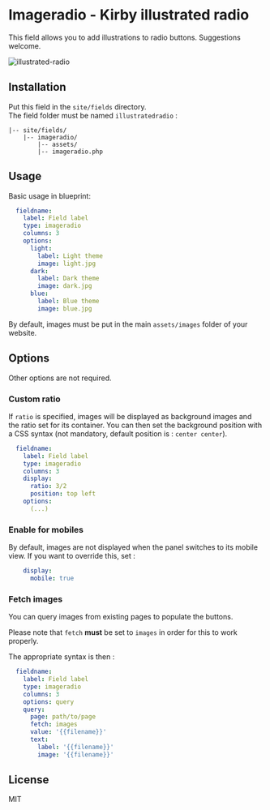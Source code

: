 # Imageradio - Kirby illustrated radio

This field allows you to add illustrations to radio buttons. Suggestions welcome.

![illustrated-radio](https://user-images.githubusercontent.com/14079751/28130554-5edcff2e-6737-11e7-8714-1a82299ede4e.jpg)

## Installation
Put this field in the `site/fields` directory.  
The field folder must be named `illustratedradio` :

```
|-- site/fields/
    |-- imageradio/
        |-- assets/
        |-- imageradio.php
```

## Usage

Basic usage in blueprint:
```yaml
  fieldname:
    label: Field label
    type: imageradio
    columns: 3
    options: 
      light:
        label: Light theme
        image: light.jpg
      dark:
        label: Dark theme
        image: dark.jpg
      blue:
        label: Blue theme
        image: blue.jpg
```

By default, images must be put in the main `assets/images` folder of your website.

## Options

Other options are not required. 

### Custom ratio

If `ratio` is specified, images will be displayed as background images and the ratio set for its container. You can then set the background position with a CSS syntax (not mandatory, default position is : `center center`).
```yaml
  fieldname:
    label: Field label
    type: imageradio
    columns: 3
    display:
      ratio: 3/2
      position: top left
    options:
      (...)
```

### Enable for mobiles

By default, images are not displayed when the panel switches to its mobile view. If you want to override this, set :
```yaml
    display:
      mobile: true
```

### Fetch images

You can query images from existing pages to populate the buttons.

Please note that `fetch` **must** be set to `images` in order for this to work properly.

The appropriate syntax is then :

```yaml
  fieldname:
    label: Field label
    type: imageradio
    columns: 3
    options: query
    query:
      page: path/to/page
      fetch: images
      value: '{{filename}}'
      text: 
        label: '{{filename}}'
        image: '{{filename}}'
```

## License

MIT